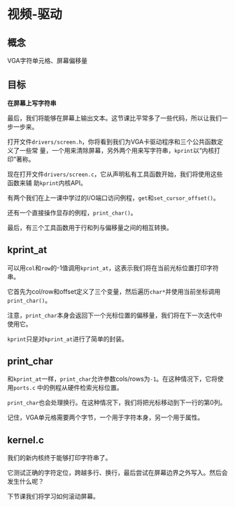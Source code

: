 # 视频-驱动


## 概念

VGA字符单元格、屏幕偏移量


## 目标

**在屏幕上写字符串**

最后，我们将能够在屏幕上输出文本。这节课比平常多了一些代码，所以让我们一步一步来。

打开文件`drivers/screen.h`，你将看到我们为VGA卡驱动程序和三个公共函数定义了一些常
量，一个用来清除屏幕，另外两个用来写字符串，`kprint`以“内核打印”著称。

现在打开文件`drivers/screen.c`，它从声明私有工具函数开始，我们将使用这些函数来辅
助`kprint`内核API。

有两个我们在上一课中学过的I/O端口访问例程，`get`和`set_cursor_offset()`。

还有一个直接操作显存的例程，`print_char()`。

最后，有三个工具函数用于行和列与偏移量之间的相互转换。


## kprint_at

可以用`col`和`row`的-1值调用`kprint_at`，这表示我们将在当前光标位置打印字符串。

它首先为col/row和offset定义了三个变量，然后遍历`char*`并使用当前坐标调用`print_char()`。

注意，`print_char`本身会返回下一个光标位置的偏移量，我们将在下一次迭代中使用它。

`kprint`只是对`kprint_at`进行了简单的封装。


## print_char

和`kprint_at`一样，`print_char`允许参数cols/rows为`-1`。在这种情况下，它将使用`ports.c`
中的例程从硬件检索光标位置。

`print_char`也会处理换行。在这种情况下，我们将把光标移动到下一行的第0列。

记住，VGA单元格需要两个字节，一个用于字符本身，另一个用于属性。


## kernel.c

我们的新内核终于能够打印字符串了。

它测试正确的字符定位，跨越多行、换行，最后尝试在屏幕边界之外写入。然后会发生什么呢？

下节课我们将学习如何滚动屏幕。
